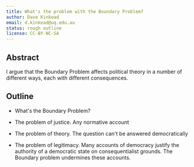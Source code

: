 ```yaml
---
title: What's the problem with the Boundary Problem?
author: Dave Kinkead
email: d.kinkead@uq.edu.au
status: rough outline
license: CC-BY-NC-SA
---
```


## Abstract

I argue that the Boundary Problem affects political theory in a number of different ways, each with different consequences.

## Outline

- What's the Boundary Problem?

- The problem of justice. Any normative account 

- The problem of theory.  The question can't be answered democratically

- The problem of legitimacy.  Many accounts of democracy justify the authority of a democratic state on consequentialist grounds.  The Boundary problem undermines these accounts.